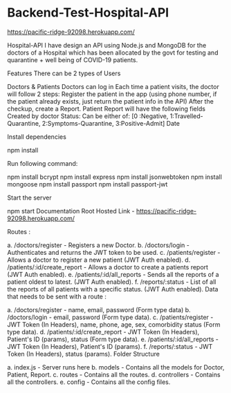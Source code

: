 ﻿# Backend-Test-Hospital-API

https://pacific-ridge-92098.herokuapp.com/

Hospital-API
I have design an API using Node.js and MongoDB for the doctors of a Hospital which has been allocated by the govt for testing and quarantine + well being of COVID-19 patients.

Features
There can be 2 types of Users

Doctors & Patients
Doctors can log in
Each time a patient visits, the doctor will follow 2 steps:
Register the patient in the app (using phone number, if the patient already exists, just return the patient info in the API)
After the checkup, create a Report.
Patient Report will have the following fields
Created by doctor
Status: Can be either of: [0 :Negative, 1:Travelled-Quarantine, 2:Symptoms-Quarantine, 3:Positive-Admit]
Date

Install dependencies

  npm install
  
  Run following command:

npm install bcrypt
npm install express
npm install jsonwebtoken
npm install mongoose
npm install passport
npm install passport-jwt
  
Start the server

  npm start
Documentation
Root Hosted Link - https://pacific-ridge-92098.herokuapp.com/

Routes :

a. /doctors/register - Registers a new Doctor.
b. /doctors/login - Authenticates and returns the JWT token to be used.
c. /patients/register - Allows a doctor to register a new patient (JWT Auth enabled).
d. /patients/:id/create_report - Allows a doctor to create a patients report (JWT Auth enabled).
e. /patients/:id/all_reports - Sends all the reports of a patient oldest to latest. (JWT Auth enabled).
f. /reports/:status - List of all the reports of all patients with a specific status. (JWT Auth enabled).
Data that needs to be sent with a route :

a. /doctors/register - name, email, password (Form type data)
b. /doctors/login - email, password (Form type data).
c. /patients/register - JWT Token (In Headers), name, phone, age, sex, comorbidity status (Form type data).
d. /patients/:id/create_report - JWT Token (In Headers), Patient's ID (params), status (Form type data).
e. /patients/:id/all_reports - JWT Token (In Headers), Patient's ID (params).
f. /reports/:status - JWT Token (In Headers), status (params).
Folder Structure

a. index.js - Server runs here
b. models - Contains all the models for Doctor, Patient, Report.
c. routes - Contains all the routes.
d. controllers - Contains all the controllers.
e. config - Contains all the config files.
